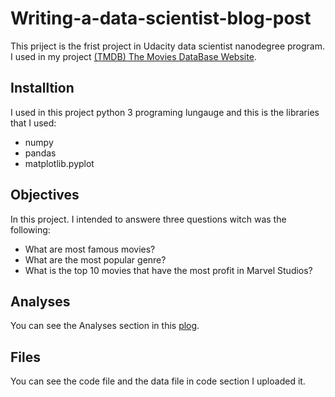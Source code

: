 # Writing-a-data-scientist-blog-post
This priject is the frist project in Udacity data scientist nanodegree program. I used in my project [(TMDB) The Movies DataBase Website](https://www.themoviedb.org/).

## Installtion
I used in this project python 3 programing lungauge and this is the libraries that I used:
- numpy
- pandas
- matplotlib.pyplot


## Objectives 
In this project. I intended to answere three questions witch was the following:
- What are most famous movies?
- What are the most popular genre?
- What is the top 10 movies that have the most profit in Marvel Studios?

## Analyses
You can see the Analyses section in this [plog](https://medium.com/@ayjfaqihi/review-in-movies-analysis-3b80ab3f34eb).

## Files 
You can see the code file and the data file in code section I uploaded it.
